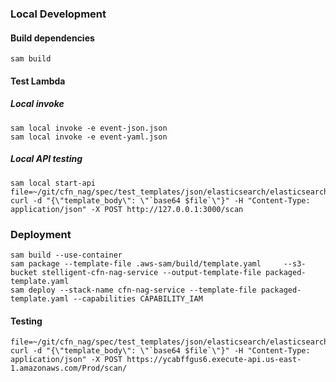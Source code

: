### Local Development

#### Build dependencies
```
sam build
```

#### Test Lambda

##### Local invoke

```
sam local invoke -e event-json.json
sam local invoke -e event-yaml.json
```

##### Local API testing

```
sam local start-api
file=~/git/cfn_nag/spec/test_templates/json/elasticsearch/elasticsearch_domain_without_explicit_name.json
curl -d "{\"template_body\": \"`base64 $file`\"}" -H "Content-Type: application/json" -X POST http://127.0.0.1:3000/scan
```

### Deployment

```
sam build --use-container
sam package --template-file .aws-sam/build/template.yaml     --s3-bucket stelligent-cfn-nag-service --output-template-file packaged-template.yaml
sam deploy --stack-name cfn-nag-service --template-file packaged-template.yaml --capabilities CAPABILITY_IAM
```

#### Testing

```
file=~/git/cfn_nag/spec/test_templates/json/elasticsearch/elasticsearch_domain_with_explicit_name.json
curl -d "{\"template_body\": \"`base64 $file`\"}" -H "Content-Type: application/json" -X POST https://ycabffgus6.execute-api.us-east-1.amazonaws.com/Prod/scan/
```
